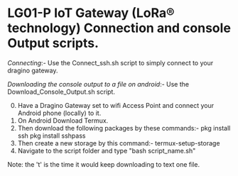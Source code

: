 # LG01-P IoT Gateway (LoRa® technology) Connection and console Output scripts.

*Connecting*:-
Use the Connect_ssh.sh script to simply connect to your dragino gateway.


*Downloading the console output to a file on android*:-
Use the Download_Console_Output.sh script.

0. Have a Dragino Gateway set to wifi Access Point and connect your Android phone (locally) to it.
1. On Android Download Termux.
2. Then download the following packages by these commands:-
pkg install ssh
pkg install sshpass
3. Then create a new storage by this command:-
termux-setup-storage
4. Navigate to the script folder and type "bash script_name.sh"

Note: the 't' is the time it would keep downloading to text one file.
